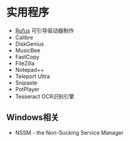 # 实用程序

- [Rufus](https://rufus.akeo.ie/) 可引导驱动器制作
- Calibre
- DiskGenius
- MusicBee
- FastCopy
- FileZilla
- Notepad++
- Teleport Ultra
- Snipaste
- PotPlayer
- Tesseract OCR识别引擎

## Windows相关

- NSSM - the Non-Sucking Service Manager

